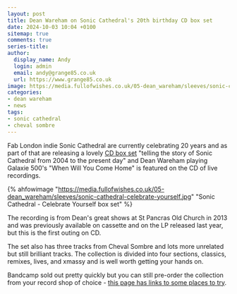 ```yaml
---
layout: post
title: Dean Wareham on Sonic Cathedral's 20th birthday CD box set
date: 2024-10-03 10:04 +0100
sitemap: true
comments: true
series-title:
author:
  display_name: Andy
  login: admin
  email: andy@grange85.co.uk
  url: https://www.grange85.co.uk
image: https://media.fullofwishes.co.uk/05-dean_wareham/sleeves/sonic-cathedral-celebrate-yourself.jpg
categories:
- dean wareham
- news
tags:
- sonic cathedral
- cheval sombre
---
```

Fab London indie Sonic Cathedral are currently celebrating 20 years and as part of that are releasing a lovely [CD box set](https://soniccathedral.bandcamp.com/merch/celebrate-yourself-the-sonic-cathedral-story-2004-2024-limited-edition-4cd-box-set-scr320box) "telling the story of Sonic Cathedral from 2004 to the present day" and Dean Wareham playing Galaxie 500's "When Will You Come Home" is featured on the CD of live recordings.

{% ahfowimage "https://media.fullofwishes.co.uk/05-dean_wareham/sleeves/sonic-cathedral-celebrate-yourself.jpg" "Sonic Cathedral - Celebrate Yourself box set" %}

The recording is from Dean's great shows at St Pancras Old Church in 2013 and was previously available on cassette and on the LP released last year, but this is the first outing on CD.

The set also has three tracks from Cheval Sombre and lots more unrelated but still brilliant tracks. The collection is divided into four sections, classics, remixes, lives, and xmassy and is well worth getting your hands on.

Bandcamp sold out pretty quickly but you can still pre-order the collection from your record shop of choice - [this page has links to some places to try](https://soniccathedral.bandcamp.com/merch/celebrate-yourself-the-sonic-cathedral-story-2004-2024-limited-edition-4cd-box-set-scr320box).
